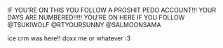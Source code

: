 IF YOU'RE ON THIS YOU FOLLOW A PROSHIT PEDO ACCOUNT!!!
YOUR DAYS ARE NUMBERED!!!!!
YOU'RE ON HERE IF YOU FOLLOW
@TSUKIWOLF
@RTYOURSUNNY
@SALMOONSAMA




ice crm was here!!
doxx me or whatever :3
